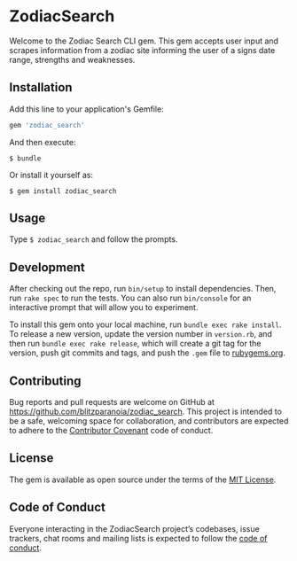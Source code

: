 # ZodiacSearch

Welcome to the Zodiac Search CLI gem. This gem accepts user input and scrapes information from a zodiac site informing the user of a signs date range, strengths and weaknesses.

## Installation

Add this line to your application's Gemfile:

```ruby
gem 'zodiac_search'
```

And then execute:

    $ bundle

Or install it yourself as:

    $ gem install zodiac_search

## Usage
Type `$ zodiac_search` and follow the prompts.

## Development

After checking out the repo, run `bin/setup` to install dependencies. Then, run `rake spec` to run the tests. You can also run `bin/console` for an interactive prompt that will allow you to experiment.

To install this gem onto your local machine, run `bundle exec rake install`. To release a new version, update the version number in `version.rb`, and then run `bundle exec rake release`, which will create a git tag for the version, push git commits and tags, and push the `.gem` file to [rubygems.org](https://rubygems.org).

## Contributing

Bug reports and pull requests are welcome on GitHub at https://github.com/blitzparanoia/zodiac_search. This project is intended to be a safe, welcoming space for collaboration, and contributors are expected to adhere to the [Contributor Covenant](http://contributor-covenant.org) code of conduct.

## License

The gem is available as open source under the terms of the [MIT License](https://opensource.org/licenses/MIT).

## Code of Conduct

Everyone interacting in the ZodiacSearch project’s codebases, issue trackers, chat rooms and mailing lists is expected to follow the [code of conduct](https://github.com/blitzparanoia/zodiac_search/blob/master/CODE_OF_CONDUCT.md).
